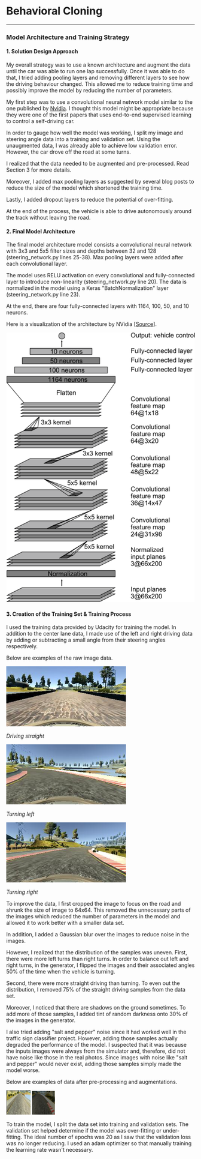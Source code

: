 # **Behavioral Cloning** 

---

[//]: # (Image References)

[nvidia-cnn]: doc_images/nvidia-cnn.png
[drive-straight]: doc_images/drive_straight.jpg
[drive-left]: doc_images/drive_left.jpg
[drive-right]: doc_images/drive_right.jpg
[processed-1]: doc_images/processed-image.PNG
[processed-2]: doc_images/processed-image2.PNG



### Model Architecture and Training Strategy

#### 1. Solution Design Approach

My overall strategy was to use a known architecture and 
augment the data until the car was able to run one lap successfully.
Once it was able to do that, I tried adding pooling layers and removing different layers
to see how the driving behaviour changed.
This allowed me to reduce training time and possibly improve the model by reducing the number of parameters.

My first step was to use a convolutional neural network model similar to the one published by 
[Nvidia](https://devblogs.nvidia.com/parallelforall/deep-learning-self-driving-cars).
I thought this model might be appropriate because they were one of the first papers 
that uses end-to-end supervised learning to control a self-driving car. 

In order to gauge how well the model was working, I split my image and steering angle data into a
training and validation set. Using the unaugmented data, I was already able to achieve low validation error.
However, the car drove off the road at some turns. 

I realized that the data needed to be augmented and pre-processed. Read Section 3 for more details.

Moreover, I added max pooling layers as suggested by several blog posts to reduce the size of the model
which shortened the training time. 

Lastly, I added dropout layers to reduce the potential of over-fitting.

At the end of the process, the vehicle is able to drive autonomously around the track without leaving the road.

#### 2. Final Model Architecture

The final model architecture model consists a convolutional neural network with 3x3 and 5x5 filter sizes
and depths between 32 and 128 (steering_network.py lines 25-38). 
Max pooling layers were added after each convolutional layer.

The model uses RELU activation on every convolutional and 
fully-connected layer to introduce non-linearity (steering_network.py line 20). 
The data is normalized in the model using a Keras "BatchNormalization" layer (steering_network.py line 23).

At the end, there are four fully-connected layers with 1164, 100, 50, and 10 neurons.

Here is a visualization of the architecture by 
NVidia [[Source](https://devblogs.nvidia.com/parallelforall/deep-learning-self-driving-cars)].


![Nvidia CNN Architecture][nvidia-cnn]

#### 3. Creation of the Training Set & Training Process

I used the training data provided by Udacity for training the model. 
In addition to the center lane data, 
I made use of the left and right driving data by adding or subtracting a small angle from their
steering angles respectively. 

Below are examples of the raw image data.

![drive-straight]

_Driving straight_


![drive-left]

_Turning left_

![drive-right]

_Turning right_

To improve the data, I first cropped the image to focus on the road and shrunk the size of image to 64x64. 
This removed the unnecessary parts of the images which reduced the number of parameters in the model
and allowed it to work better with a smaller data set.

In addition, I added a Gaussian blur over the images to reduce noise in the images.

However, I realized that the distribution of the samples was uneven. 
First, there were more left turns than right turns. In order to balance out left and right turns, 
in the generator, I flipped the images and their associated angles 50% of the time 
when the vehicle is turning.

Second, there were more straight driving than turning. To even out the distribution, I removed
75% of the straight driving samples from the data set.

Moreover, I noticed that there are shadows on the ground sometimes. To add more of those samples, 
I added tint of random darkness onto 30% of the images in the generator.

I also tried adding "salt and pepper" noise since it had worked well in the traffic sign classifier project.
However, adding those samples actually degraded the performance of the model. 
I suspected that it was because the inputs images were always from the simulator and, therefore, 
did not have noise like those in the real photos. 
Since images with noise like "salt and pepper" would never exist, 
adding those samples simply made the model worse. 

Below are examples of data after pre-processing and augmentations.

![Processed-1]
![Processed-2]


To train the model, I split the data set into training and validation sets.
The validation set helped determine if the model was over-fitting or under-fitting. 
The ideal number of epochs was 20 as I saw that the validation loss was no longer reducing.
I used an adam optimizer so that manually training the learning rate wasn't necessary.



